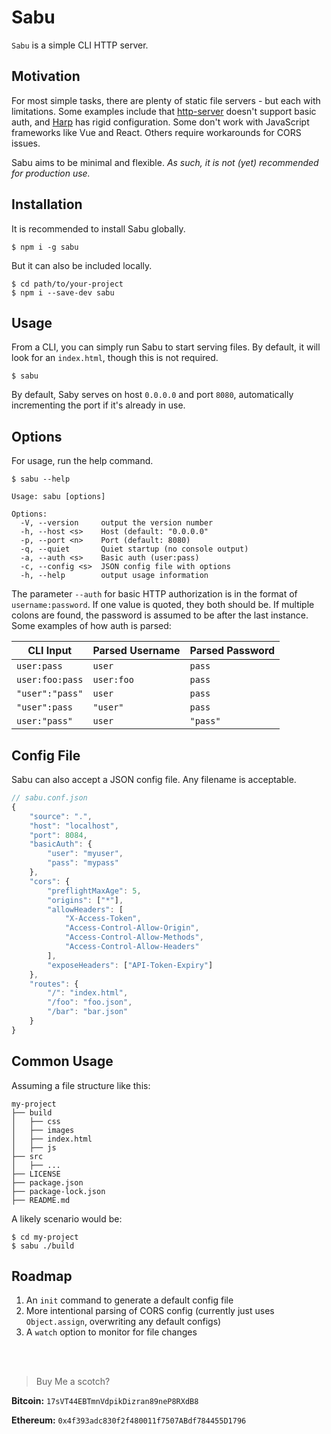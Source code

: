 # Sabu

`Sabu` is a simple CLI HTTP server.


## Motivation

For most simple tasks, there are plenty of static
file servers - but each with limitations. Some examples
include that [http-server](https://github.com/indexzero/http-server)
doesn't support basic auth, and [Harp](http://harpjs.com) has rigid
configuration. Some don't work with JavaScript frameworks like
Vue and React. Others require workarounds for CORS issues.

Sabu aims to be minimal and flexible. _As such, it is not (yet)
recommended for production use._


## Installation

It is recommended to install Sabu globally.

```shell
$ npm i -g sabu
```

But it can also be included locally.

```shell
$ cd path/to/your-project
$ npm i --save-dev sabu
```


## Usage

From a CLI, you can simply run Sabu to start serving files. By default,
it will look for an `index.html`, though this is not required.

```shell
$ sabu
```

By default, Saby serves on host `0.0.0.0` and port `8080`, automatically
incrementing the port if it's already in use.


## Options

For usage, run the help command.

```shell
$ sabu --help

Usage: sabu [options]

Options:
  -V, --version     output the version number
  -h, --host <s>    Host (default: "0.0.0.0"
  -p, --port <n>    Port (default: 8080)
  -q, --quiet       Quiet startup (no console output)
  -a, --auth <s>    Basic auth (user:pass)
  -c, --config <s>  JSON config file with options
  -h, --help        output usage information
```

The parameter `--auth` for basic HTTP authorization is in the format
of `username:password`. If one value is quoted, they both should
be. If multiple colons are found, the password is assumed to be after
the last instance. Some examples of how auth is parsed:

| CLI Input       | Parsed Username   | Parsed Password |
| --------------- | ----------------- | --------------- |
| `user:pass`     | `user`            | `pass`          |
| `user:foo:pass` | `user:foo`        | `pass`          |
| `"user":"pass"` | `user`            | `pass`          |
| `"user":pass`   | `"user"`          | `pass`          |
| `user:"pass"`   | `user`            | `"pass"`        |


## Config File

Sabu can also accept a JSON config file. Any filename is acceptable.

```javascript
// sabu.conf.json
{
    "source": ".",
    "host": "localhost",
    "port": 8084,
    "basicAuth": {
		"user": "myuser",
		"pass": "mypass"
    },
    "cors": {
        "preflightMaxAge": 5,
        "origins": ["*"],
        "allowHeaders": [
            "X-Access-Token",
            "Access-Control-Allow-Origin",
            "Access-Control-Allow-Methods",
            "Access-Control-Allow-Headers"
        ],
        "exposeHeaders": ["API-Token-Expiry"]
    },
    "routes": {
        "/": "index.html",
        "/foo": "foo.json",
        "/bar": "bar.json"
    }
}
```


## Common Usage

Assuming a file structure like this:

```
my-project
├── build
│   ├── css
│   ├── images
│   ├── index.html
│   ├── js
├── src
│   ├── ...
├── LICENSE
├── package.json
├── package-lock.json
├── README.md
```

A likely scenario would be:

```shell
$ cd my-project
$ sabu ./build
```

## Roadmap

1. An `init` command to generate a default config file
2. More intentional parsing of CORS config (currently just uses `Object.assign`, overwriting any default configs)
3. A `watch` option to monitor for file changes


<br><br>


> Buy Me a scotch?

**Bitcoin:** `17sVT44EBTmnVdpikDizran89neP8RXdB8`

**Ethereum:** `0x4f393adc830f2f480011f7507ABdf784455D1796`
